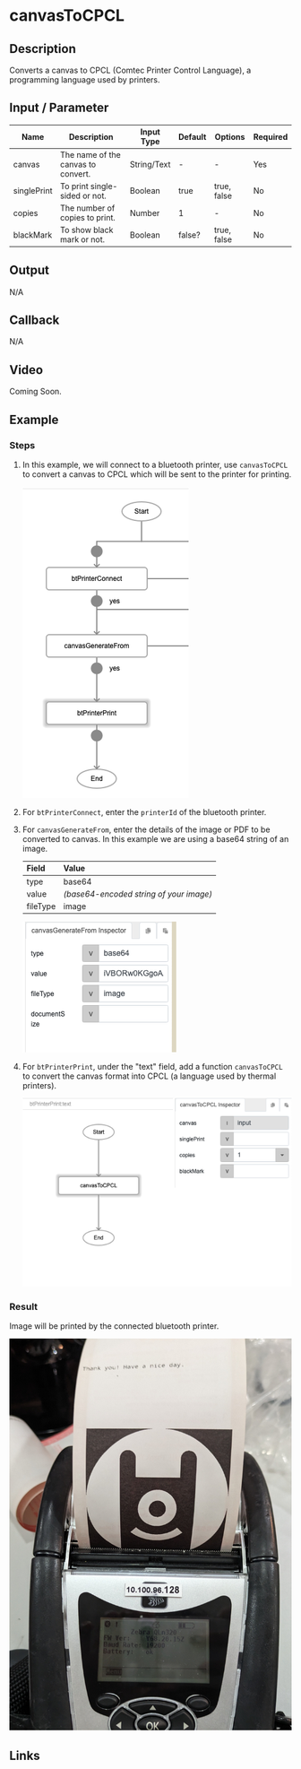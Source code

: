 # canvasToCPCL

## Description

Converts a canvas to CPCL (Comtec Printer Control Language), a programming language used by printers.

## Input / Parameter

| Name | Description | Input Type | Default | Options | Required |
| ------ | ------ | ------ | ------ | ------ | ------ |
| canvas | The name of the canvas to convert. | String/Text | - | - | Yes |
| singlePrint | To print single-sided or not. | Boolean | true | true, false | No |
| copies | The number of copies to print. | Number | 1 | - | No |
| blackMark | To show black mark or not. | Boolean | false? | true, false | No |

## Output

N/A

## Callback

N/A

## Video

Coming Soon.

<!-- Format: [![Video]({image-path}?raw=true)]({url-link}) -->

## Example

### Steps

1. In this example, we will connect to a bluetooth printer, use `canvasToCPCL` to convert a canvas to CPCL which will be sent to the printer for printing.

    ![](./canvasToCPCL-step-1.png)

2. For `btPrinterConnect`, enter the `printerId` of the bluetooth printer.

3. For `canvasGenerateFrom`, enter the details of the image or PDF to be converted to canvas. In this example we are using a base64 string of an image. 

    | Field | Value | 
    | ---- | ---- | 
    | type | base64 |
    | value | *(base64-encoded string of your image)* |
    | fileType | image | 

    ![](./canvasToCPCL-step-2.png)

4. For `btPrinterPrint`, under the "text" field, add a function `canvasToCPCL` to convert the canvas format into CPCL (a language used by thermal printers).

    ![](./canvasToCPCL-step-3.png)


### Result

Image will be printed by the connected bluetooth printer. 

![](./canvasToCPCL-result-1.jpg)



## Links